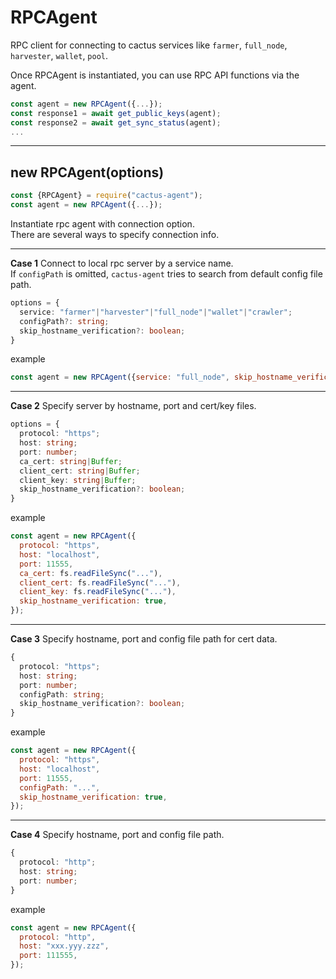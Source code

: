 # RPCAgent

RPC client for connecting to cactus services like `farmer`, `full_node`, `harvester`, `wallet`, `pool`.  

Once RPCAgent is instantiated, you can use RPC API functions via the agent.
```js
const agent = new RPCAgent({...});
const response1 = await get_public_keys(agent);
const response2 = await get_sync_status(agent);
...
```
---

## new RPCAgent(options)

```js
const {RPCAgent} = require("cactus-agent");
const agent = new RPCAgent({...});
```

Instantiate rpc agent with connection option.  
There are several ways to specify connection info.

---

**Case 1** Connect to local rpc server by a service name.  
If `configPath` is omitted, `cactus-agent` tries to search from default config file path.
```typescript
options = {
  service: "farmer"|"harvester"|"full_node"|"wallet"|"crawler";
  configPath?: string;
  skip_hostname_verification?: boolean;
}
```
example
```js
const agent = new RPCAgent({service: "full_node", skip_hostname_verification: true});
```

---

**Case 2** Specify server by hostname, port and cert/key files.
```typescript
options = {
  protocol: "https";
  host: string;
  port: number;
  ca_cert: string|Buffer;
  client_cert: string|Buffer;
  client_key: string|Buffer;
  skip_hostname_verification?: boolean;
}
```
example
```js
const agent = new RPCAgent({
  protocol: "https",
  host: "localhost",
  port: 11555,
  ca_cert: fs.readFileSync("..."),
  client_cert: fs.readFileSync("..."),
  client_key: fs.readFileSync("..."),
  skip_hostname_verification: true,
});
```

---

**Case 3** Specify hostname, port and config file path for cert data.

```typescript
{
  protocol: "https";
  host: string;
  port: number;
  configPath: string;
  skip_hostname_verification?: boolean;
}
```
example
```js
const agent = new RPCAgent({
  protocol: "https",
  host: "localhost",
  port: 11555,
  configPath: "...",
  skip_hostname_verification: true,
});
```

---

**Case 4** Specify hostname, port and config file path.

```typescript
{
  protocol: "http";
  host: string;
  port: number;
}
```
example
```js
const agent = new RPCAgent({
  protocol: "http",
  host: "xxx.yyy.zzz",
  port: 111555,
});
```

